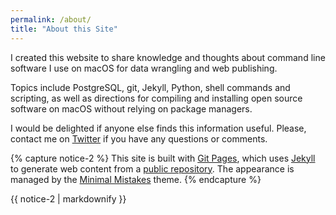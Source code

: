 ```yaml
---
permalink: /about/
title: "About this Site"
---
```


I created this website to share knowledge and thoughts about command line software I use on macOS for data wrangling and web publishing. 

Topics include PostgreSQL, git, Jekyll, Python, shell commands and scripting, as well as directions for compiling and installing open source software on macOS without relying on package managers.

I would be delighted if anyone else finds this information useful. Please, contact me on [Twitter](https://twitter.com/PostgreSQLStan) if you have any questions or comments.

{% capture notice-2 %}
This site is built with [Git Pages](https://pages.github.com), which uses [Jekyll](https://jekyllrb.com) to generate web content from a [public repository](https://github.com/PostgreSqlStan/postgresqlstan.github.io). The appearance is managed by the [Minimal Mistakes](https://mmistakes.github.io/minimal-mistakes/) theme.
{% endcapture %}

<div class="notice">{{ notice-2 | markdownify }}</div>

